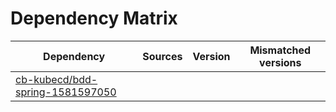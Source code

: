 # Dependency Matrix

Dependency | Sources | Version | Mismatched versions
---------- | ------- | ------- | -------------------
[cb-kubecd/bdd-spring-1581597050](https://github.com/cb-kubecd/bdd-spring-1581597050.git) |  | []() | 
